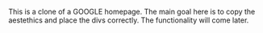 This is a clone of a GOOGLE homepage. The main goal here is to copy the aestethics and place the divs correctly.
The functionality will come later.